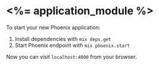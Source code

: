 # <%= application_module %>

To start your new Phoenix application:

1. Install dependencies with `mix deps.get`
2. Start Phoenix endpoint with `mix phoenix.start`

Now you can visit `localhost:4000` from your browser.

